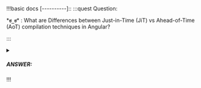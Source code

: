 # 

!!!basic docs
[----------]::
:::quest Question:

\***`ಠ_ಠ`**\* : 
What are Differences between Just-in-Time (JiT) vs Ahead-of-Time (AoT) compilation techniques in Angular?

:::

<details>
  <summary><h5>ANSWER:</h5></summary>

  \***`◔̯◔`**\* : 
  - **AOT** refers to Ahead-of-time compilation, compiled at build time before the application runing in a browser.
  - **JIT**: Just-in-time compilation, where code is compiled just before it is run in the browser.

</details>
!!!